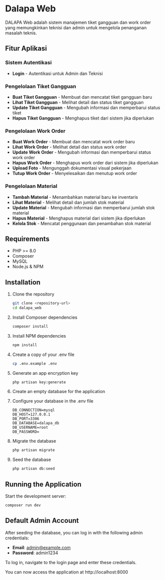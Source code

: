 # Dalapa Web

DALAPA Web adalah sistem manajemen tiket gangguan dan work order yang memungkinkan teknisi dan admin untuk mengelola penanganan masalah teknis.

## Fitur Aplikasi

### Sistem Autentikasi
- **Login** - Autentikasi untuk Admin dan Teknisi

### Pengelolaan Tiket Gangguan
- **Buat Tiket Gangguan** - Membuat dan mencatat tiket gangguan baru
- **Lihat Tiket Gangguan** - Melihat detail dan status tiket gangguan
- **Update Tiket Gangguan** - Mengubah informasi dan memperbarui status tiket
- **Hapus Tiket Gangguan** - Menghapus tiket dari sistem jika diperlukan

### Pengelolaan Work Order
- **Buat Work Order** - Membuat dan mencatat work order baru
- **Lihat Work Order** - Melihat detail dan status work order
- **Update Work Order** - Mengubah informasi dan memperbarui status work order
- **Hapus Work Order** - Menghapus work order dari sistem jika diperlukan
- **Upload Foto**  - Mengunggah dokumentasi visual pekerjaan
- **Tutup Work Order**  - Menyelesaikan dan menutup work order

### Pengelolaan Material
- **Tambah Material** - Menambahkan material baru ke inventaris
- **Lihat Material** - Melihat detail dan jumlah stok material
- **Update Material** - Mengubah informasi dan memperbarui jumlah stok material
- **Hapus Material** - Menghapus material dari sistem jika diperlukan
- **Kelola Stok** - Mencatat penggunaan dan penambahan stok material


## Requirements

- PHP >= 8.0
- Composer
- MySQL
- Node.js & NPM

## Installation

1. Clone the repository
    ```bash
    git clone <repository-url>
    cd dalapa_web
    ```

2. Install Composer dependencies
    ```bash
    composer install
    ```

3. Install NPM dependencies
    ```bash
    npm install
    ```

4. Create a copy of your .env file
    ```bash
    cp .env.example .env
    ```

5. Generate an app encryption key
    ```bash
    php artisan key:generate
    ```

6. Create an empty database for the application

7. Configure your database in the .env file
    ```
    DB_CONNECTION=mysql
    DB_HOST=127.0.0.1
    DB_PORT=3306
    DB_DATABASE=dalapa_db
    DB_USERNAME=root
    DB_PASSWORD=
    ```

8. Migrate the database
    ```bash
    php artisan migrate
    ```

9. Seed the database
    ```bash
    php artisan db:seed
    ```

## Running the Application

Start the development server:

```bash
composer run dev
```

## Default Admin Account

After seeding the database, you can log in with the following admin credentials:

- **Email**: admin@example.com
- **Password**: admin1234

To log in, navigate to the login page and enter these credentials.

You can now access the application at http://localhost:8000

